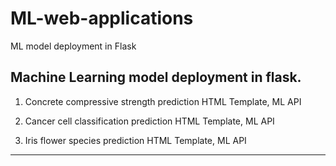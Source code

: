 # ML-web-applications
ML model deployment in Flask
 
## Machine Learning model deployment in flask.
1. Concrete compressive strength prediction
HTML Template, ML API
 
2. Cancer cell classification prediction
HTML Template, ML API
 
3. Iris flower species prediction
HTML Template, ML API

---
